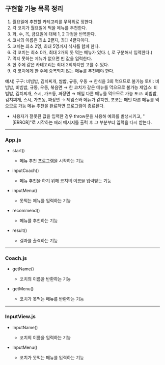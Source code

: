 ## 구현할 기능 목록 정리

1. 월요일에 추천할 카테고리를 무작위로 정한다.
2. 각 코치가 월요일에 먹을 메뉴를 추천한다.
3. 화, 수, 목, 금요일에 대해 1, 2 과정을 반복한다.
4. 코치의 이름은 최소 2글자, 최대 4글자이다.
5. 코치는 최소 2명, 최대 5명까지 식사를 함께 한다.
6. 각 코치는 최소 0개, 최대 2개의 못 먹는 메뉴가 있다. (, 로 구분해서 입력한다.)
7. 먹지 못하는 메뉴가 없으면 빈 값을 입력한다.
8. 한 주에 같은 카테고리는 최대 2회까지만 고를 수 있다.
9. 각 코치에게 한 주에 중복되지 않는 메뉴를 추천해야 한다.

예시)
구구: 비빔밥, 김치찌개, 쌈밥, 규동, 우동 → 한식을 3회 먹으므로 불가능
토미: 비빔밥, 비빔밥, 규동, 우동, 볶음면 → 한 코치가 같은 메뉴를 먹으므로 불가능
제임스: 비빔밥, 김치찌개, 스시, 가츠동, 짜장면 → 매일 다른 메뉴를 먹으므로 가능
포코: 비빔밥, 김치찌개, 스시, 가츠동, 짜장면 → 제임스와 메뉴가 같지만, 포코는 매번 다른 메뉴를 먹으므로 가능
메뉴 추천을 완료하면 프로그램이 종료된다.

* 사용자가 잘못된 값을 입력한 경우 throw문을 사용해 예외를 발생시키고, "[ERROR]"로 시작하는 에러 메시지를 출력 후 그 부분부터 입력을 다시 받는다.
-----------------------------------------------------------------------------------
### App.js
- start()
	* 메뉴 추천 프로그램을 시작하는 기능

- inputCoach()
    * 메뉴 추천을 하기 위해 코치의 이름을 입력받는 기능

- inputMenu()
    * 못먹는 메뉴를 입력하는 기능

- recommend()
    * 메뉴를 추천하는 기능

- result()
    * 결과를 출력하는 기능


-----------------------------------------------------------------------------------
### Coach.js
- getName()
    * 코치의 이름을 반환하는 기능
 
- getMenu()
    * 코치가 못먹는 메뉴를 반환하는 기능

-----------------------------------------------------------------------------------
### InputView.js

- InputName()
    * 코치의 이름을 입력하는 기능
 
- InputMenu()
    * 코치가 못먹는 메뉴를 입력하는 기능